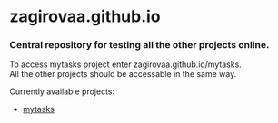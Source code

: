 # zagirovaa.github.io
### Central repository for testing all the other projects online.

To access mytasks project enter zagirovaa.github.io/mytasks.  
All the other projects should be accessable in the same way.

Currently available projects:
- [mytasks](https://zagirovaa.github.io/mytasks)
